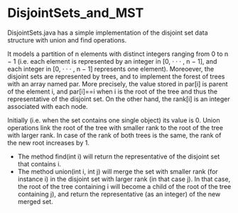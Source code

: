 # DisjointSets_and_MST

  DisjointSets.java has a simple implementation of the disjoint set data structure with union
and find operations. 
  
  It models a partition of n elements with distinct integers ranging from 0 to n − 1 (i.e. each element is 
represented by an integer in [0, · · · , n − 1], and each integer in [0, · · · , n − 1] represents one element). 
Moreoever, the disjoint sets are represented by trees, and to implement the forest of trees with an array named par. 
More precisely, the value stored in par[i] is parent of the element i, and par[i]==i when i is the root of the tree and 
thus the representative of the disjoint set. On the other hand, the rank[i] is an integer associated with each node. 
  
  Initially (i.e. when the set contains one single object) its value is 0.
Union operations link the root of the tree with smaller rank to the root of the tree with larger rank. In case of the rank 
of both trees is the same, the rank of the new root increases by 1. 

- The method find(int i) will return the representative of the disjoint set that contains i.
- The method union(int i, int j) will merge the
set with smaller rank (for instance i) in the disjoint set with larger rank (in that case j). In that case,
the root of the tree containing i will become a child of the root of the tree containing j), and return the
representative (as an integer) of the new merged set. 
